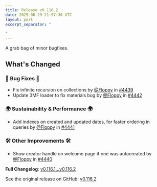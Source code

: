 ```yaml
---
title: Release v0.116.2
date: 2025-06-29 21:57:30 UTC
layout: post
excerpt_separator: "

"
---
```

A grab bag of minor bugfixes.

## What's Changed
### 🐛 Bug Fixes 🐛
* Fix infinite recursion on collections by [@Floppy](https://github.com/Floppy) in [#4439](https://github.com/manyfold3d/manyfold/pull/4439)
* Update 3MF loader to fix materials bug by [@Floppy](https://github.com/Floppy) in [#4442](https://github.com/manyfold3d/manyfold/pull/4442)
### 🌍 Sustainability & Performance 🌍
* Add indexes on created and updated dates, for faster ordering in queries by [@Floppy](https://github.com/Floppy) in [#4441](https://github.com/manyfold3d/manyfold/pull/4441)
### 🛠️ Other Improvements 🛠️
* Show creator handle on welcome page if one was autocreated by [@Floppy](https://github.com/Floppy) in [#4440](https://github.com/manyfold3d/manyfold/pull/4440)


**Full Changelog**: [v0.116.1...v0.116.2](https://github.com/manyfold3d/manyfold/compare/v0.116.1...v0.116.2)

See the original release on GitHub: [v0.116.2](https://github.com/manyfold3d/manyfold/releases/tag/v0.116.2)
